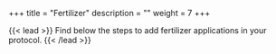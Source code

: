 +++
title = "Fertilizer"
description = ""
weight = 7
+++

{{< lead >}}
Find below the steps to add fertilizer applications in your protocol.
{{< /lead >}}
